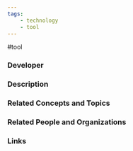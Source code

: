 ```yaml
---
tags: 
    - technology
    - tool
---
```

#tool

### Developer


### Description


### Related Concepts and Topics


### Related People and Organizations


### Links

